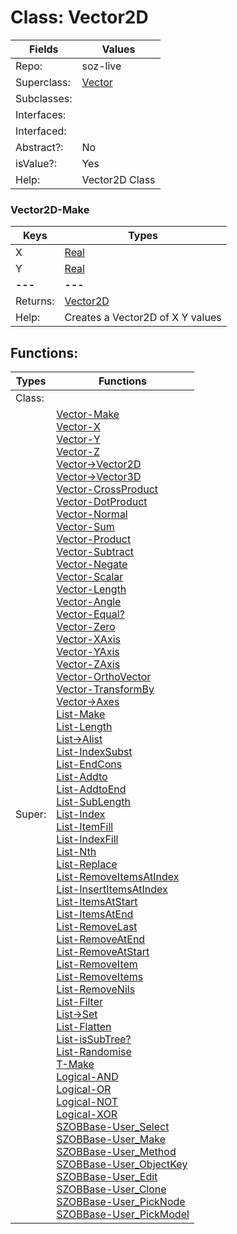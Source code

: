 
# Class:	Vector2D

| Fields | Values |
| --------- | --------- |
| Repo: | soz-live |
| Superclass: | [Vector](Vector.html) |
| Subclasses: |  |
| Interfaces: |  |
| Interfaced: |  |
| Abstract?: | No |
| isValue?: | Yes |
| Help: | Vector2D Class |

### Vector2D-Make

| Keys | Types |
| --------- | --------- |
| X | [Real](Real.html) |
| Y | [Real](Real.html) |
| **---** | **---** |
| Returns: | [Vector2D](Vector2D.html) |
| Help: | Creates a Vector2D of X Y values |


## Functions:

| Types | Functions |
| --------- | --------- |
| Class: |  |
| Super: | [Vector-Make](Vector.html) <br> [Vector-X](Vector.html) <br> [Vector-Y](Vector.html) <br> [Vector-Z](Vector.html) <br> [Vector->Vector2D](Vector.html) <br> [Vector->Vector3D](Vector.html) <br> [Vector-CrossProduct](Vector.html) <br> [Vector-DotProduct](Vector.html) <br> [Vector-Normal](Vector.html) <br> [Vector-Sum](Vector.html) <br> [Vector-Product](Vector.html) <br> [Vector-Subtract](Vector.html) <br> [Vector-Negate](Vector.html) <br> [Vector-Scalar](Vector.html) <br> [Vector-Length](Vector.html) <br> [Vector-Angle](Vector.html) <br> [Vector-Equal?](Vector.html) <br> [Vector-Zero](Vector.html) <br> [Vector-XAxis](Vector.html) <br> [Vector-YAxis](Vector.html) <br> [Vector-ZAxis](Vector.html) <br> [Vector-OrthoVector](Vector.html) <br> [Vector-TransformBy](Vector.html) <br> [Vector->Axes](Vector.html) <br> [List-Make](List.html) <br> [List-Length](List.html) <br> [List->Alist](List.html) <br> [List-IndexSubst](List.html) <br> [List-EndCons](List.html) <br> [List-Addto](List.html) <br> [List-AddtoEnd](List.html) <br> [List-SubLength](List.html) <br> [List-Index](List.html) <br> [List-ItemFill](List.html) <br> [List-IndexFill](List.html) <br> [List-Nth](List.html) <br> [List-Replace](List.html) <br> [List-RemoveItemsAtIndex](List.html) <br> [List-InsertItemsAtIndex](List.html) <br> [List-ItemsAtStart](List.html) <br> [List-ItemsAtEnd](List.html) <br> [List-RemoveLast](List.html) <br> [List-RemoveAtEnd](List.html) <br> [List-RemoveAtStart](List.html) <br> [List-RemoveItem](List.html) <br> [List-RemoveItems](List.html) <br> [List-RemoveNils](List.html) <br> [List-Filter](List.html) <br> [List->Set](List.html) <br> [List-Flatten](List.html) <br> [List-isSubTree?](List.html) <br> [List-Randomise](List.html) <br> [T-Make](T.html) <br> [Logical-AND](Logical.html) <br> [Logical-OR](Logical.html) <br> [Logical-NOT](Logical.html) <br> [Logical-XOR](Logical.html) <br> [SZOBBase-User_Select](SZOBBase.html) <br> [SZOBBase-User_Make](SZOBBase.html) <br> [SZOBBase-User_Method](SZOBBase.html) <br> [SZOBBase-User_ObjectKey](SZOBBase.html) <br> [SZOBBase-User_Edit](SZOBBase.html) <br> [SZOBBase-User_Clone](SZOBBase.html) <br> [SZOBBase-User_PickNode](SZOBBase.html) <br> [SZOBBase-User_PickModel](SZOBBase.html) |


